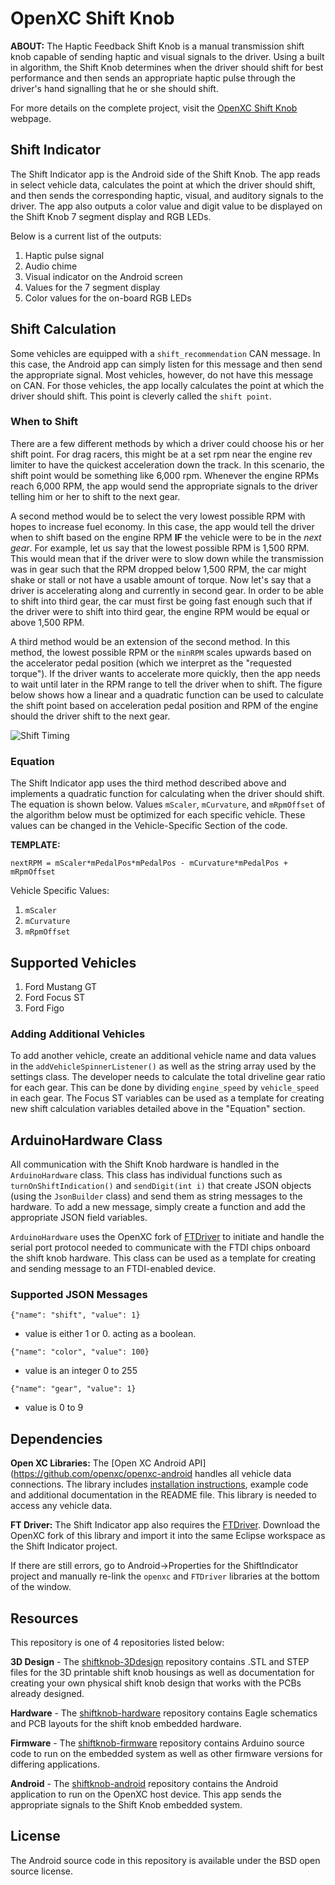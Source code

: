 OpenXC Shift Knob
=================

**ABOUT:** The Haptic Feedback Shift Knob is a manual transmission shift knob
capable of sending haptic and visual signals to the driver. Using a built in
algorithm, the Shift Knob determines when the driver should shift for best
performance and then sends an appropriate haptic pulse through the driver's hand
signalling that he or she should shift.

For more details on the complete project, visit the [OpenXC Shift
Knob](http://openxcplatform.com/projects/shift-knob.html) webpage.

## Shift Indicator

The Shift Indicator app is the Android side of the Shift Knob. The app reads in
select vehicle data, calculates the point at which the driver should shift, and
then sends the corresponding haptic, visual, and auditory signals to the driver.
The app also outputs a color value and digit value to be displayed on the Shift
Knob 7 segment display and RGB LEDs.

Below is a current list of the outputs:

1. Haptic pulse signal
1. Audio chime
1. Visual indicator on the Android screen
1. Values for the 7 segment display
1. Color values for the on-board RGB LEDs

## Shift Calculation

Some vehicles are equipped with a `shift_recommendation` CAN message. In this
case, the Android app can simply listen for this message and then send the
appropriate signal. Most vehicles, however, do not have this message on CAN. For
those vehicles, the app locally calculates the point at which the driver should
shift. This point is cleverly called the `shift point`.

### When to Shift

There are a few different methods by which a driver could choose his or her
shift point. For drag racers, this might be at a set rpm near the engine rev
limiter to have the quickest acceleration down the track. In this scenario, the
shift point would be something like 6,000 rpm. Whenever the engine RPMs reach
6,000 RPM, the app would send the appropriate signals to the driver telling him
or her to shift to the next gear.

A second method would be to select the very lowest possible RPM with hopes to
increase fuel economy. In this case, the app would tell the driver when to shift
based on the engine RPM **IF** the vehicle were to be in the *next gear*. For
example, let us say that the lowest possible RPM is 1,500 RPM. This would mean
that if the driver were to slow down while the transmission was in gear such
that the RPM dropped below 1,500 RPM, the car might shake or stall or not have a
usable amount of torque. Now let's say that a driver is accelerating along and
currently in second gear. In order to be able to shift into third gear, the car
must first be going fast enough such that if the driver were to shift into third
gear, the engine RPM would be equal or above 1,500 RPM.

A third method would be an extension of the second method. In this method, the
lowest possible RPM or the `minRPM` scales upwards based on the accelerator
pedal position (which we interpret as the "requested torque"). If the driver
wants to accelerate more quickly, then the app needs to wait until later in the
RPM range to tell the driver when to shift. The figure below shows how a linear
and a quadratic function can be used to calculate the shift point based on
acceleration pedal position and RPM of the engine should the driver shift to the
next gear.

![Shift
Timing](https://raw.github.com/openxc/shiftknob-android/master/docs/plot.JPG)

### Equation

The Shift Indicator app uses the third method described above and implements a
quadratic function for calculating when the driver should shift. The equation is
shown below. Values `mScaler`, `mCurvature`, and `mRpmOffset` of the algorithm
below must be optimized for each specific vehicle. These values can be changed
in the Vehicle-Specific Section of the code.

**TEMPLATE:**

    nextRPM = mScaler*mPedalPos*mPedalPos - mCurvature*mPedalPos + mRpmOffset

Vehicle Specific Values:

1. `mScaler`
1. `mCurvature`
1. `mRpmOffset`

## Supported Vehicles

1. Ford Mustang GT
1. Ford Focus ST
1. Ford Figo

### Adding Additional Vehicles

To add another vehicle, create an additional vehicle name and data values in the
`addVehicleSpinnerListener()` as well as the string array used by the settings
class. The developer needs to calculate the total driveline gear ratio for each
gear. This can be done by dividing `engine_speed` by `vehicle_speed` in each
gear. The Focus ST variables can be used as a template for creating new shift
calculation variables detailed above in the "Equation" section.

## ArduinoHardware Class

All communication with the Shift Knob hardware is handled in the
`ArduinoHardware` class. This class has individual functions such as
`turnOnShiftIndication()` and `sendDigit(int i)` that create JSON objects (using
the `JsonBuilder` class) and send them as string messages to the hardware. To
add a new message, simply create a function and add the appropriate JSON field
variables.

`ArduinoHardware` uses the OpenXC fork of [FTDriver][] to initiate and handle the
serial port protocol needed to communicate with the FTDI chips onboard the shift
knob hardware. This class can be used as a template for creating and sending
message to an FTDI-enabled device.

### Supported JSON Messages

`{"name": "shift", "value": 1}`

* value is either 1 or 0. acting as a boolean.

`{"name": "color", "value": 100}`

* value is an integer 0 to 255

`{"name": "gear", "value": 1}`

* value is 0 to 9

## Dependencies

**Open XC Libraries:** The [Open XC Android
API](https://github.com/openxc/openxc-android handles all vehicle data
connections. The library includes [installation
instructions](http://openxcplatform.com/android/api-guide.html), example code
and additional documentation in the README file. This library is needed to
access any vehicle data.

**FT Driver:** The Shift Indicator app also requires the [FTDriver][]. Download
the OpenXC fork of this library and import it into the same Eclipse workspace as
the Shift Indicator project.

If there are still errors, go to Android->Properties for the
ShiftIndicator project and manually re-link the `openxc` and `FTDriver`
libraries at the bottom of the window.

## Resources

This repository is one of 4 repositories listed below:

**3D Design** - The
[shiftknob-3Ddesign](http://github.com/openxc/shiftknob-3Ddesign) repository
contains .STL and STEP files for the 3D printable shift knob housings as well as
documentation for creating your own physical shift knob design that works with
the PCBs already designed.

**Hardware** - The
[shiftknob-hardware](http://github.com/openxc/shiftknob-hardware) repository
contains Eagle schematics and PCB layouts for the shift knob embedded hardware.

**Firmware** - The
[shiftknob-firmware](http://github.com/openxc/shiftknob-firmware) repository
contains Arduino source code to run on the embedded system as well as other
firmware versions for differing applications.

**Android** - The
[shiftknob-android](http://github.com/openxc/shiftknob-android) repository
contains the Android application to run on the OpenXC host device. This app
sends the appropriate signals to the Shift Knob embedded system.

## License

The Android source code in this repository is available under the BSD open
source license.

[FTDriver]: https://github.com/openxc/FTDriver
